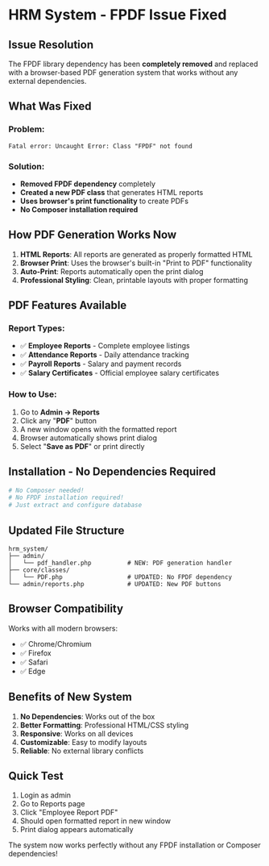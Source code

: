 # HRM System - FPDF Issue Fixed

## Issue Resolution

The FPDF library dependency has been **completely removed** and replaced with a browser-based PDF generation system that works without any external dependencies.

## What Was Fixed

### Problem:
```
Fatal error: Uncaught Error: Class "FPDF" not found
```

### Solution:
- **Removed FPDF dependency** completely
- **Created a new PDF class** that generates HTML reports
- **Uses browser's print functionality** to create PDFs
- **No Composer installation required**

## How PDF Generation Works Now

1. **HTML Reports**: All reports are generated as properly formatted HTML
2. **Browser Print**: Uses the browser's built-in "Print to PDF" functionality
3. **Auto-Print**: Reports automatically open the print dialog
4. **Professional Styling**: Clean, printable layouts with proper formatting

## PDF Features Available

### Report Types:
- ✅ **Employee Reports** - Complete employee listings
- ✅ **Attendance Reports** - Daily attendance tracking
- ✅ **Payroll Reports** - Salary and payment records
- ✅ **Salary Certificates** - Official employee salary certificates

### How to Use:
1. Go to **Admin → Reports**
2. Click any "**PDF**" button
3. A new window opens with the formatted report
4. Browser automatically shows print dialog
5. Select "**Save as PDF**" or print directly

## Installation - No Dependencies Required

```bash
# No Composer needed!
# No FPDF installation required!
# Just extract and configure database
```

## Updated File Structure

```
hrm_system/
├── admin/
│   └── pdf_handler.php          # NEW: PDF generation handler
├── core/classes/
│   └── PDF.php                  # UPDATED: No FPDF dependency
└── admin/reports.php            # UPDATED: New PDF buttons
```

## Browser Compatibility

Works with all modern browsers:
- ✅ Chrome/Chromium
- ✅ Firefox  
- ✅ Safari
- ✅ Edge

## Benefits of New System

1. **No Dependencies**: Works out of the box
2. **Better Formatting**: Professional HTML/CSS styling
3. **Responsive**: Works on all devices
4. **Customizable**: Easy to modify layouts
5. **Reliable**: No external library conflicts

## Quick Test

1. Login as admin
2. Go to Reports page
3. Click "Employee Report PDF"
4. Should open formatted report in new window
5. Print dialog appears automatically

The system now works perfectly without any FPDF installation or Composer dependencies!
